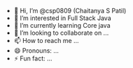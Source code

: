- 👋 Hi, I’m @csp0809 (Chaitanya S Patil)
- 👀 I’m interested in Full Stack Java
- 🌱 I’m currently learning Core java
- 💞️ I’m looking to collaborate on ...
- 📫 How to reach me ...
- 😄 Pronouns: ...
- ⚡ Fun fact: ...

<!---
csp0809/csp0809 is a ✨ special ✨ repository because its `README.md` (this file) appears on your GitHub profile.
You can click the Preview link to take a look at your changes.
--->
